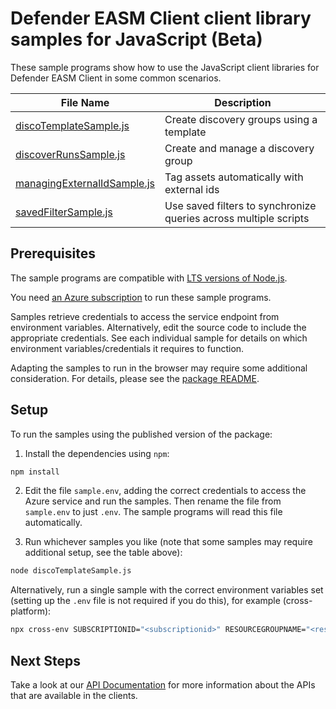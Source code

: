 # Defender EASM Client client library samples for JavaScript (Beta)

These sample programs show how to use the JavaScript client libraries for Defender EASM Client in some common scenarios.

| **File Name**                                           | **Description**                                                  |
| ------------------------------------------------------- | ---------------------------------------------------------------- |
| [discoTemplateSample.js][discotemplatesample]           | Create discovery groups using a template                         |
| [discoverRunsSample.js][discoverrunssample]             | Create and manage a discovery group                              |
| [managingExternalIdSample.js][managingexternalidsample] | Tag assets automatically with external ids                       |
| [savedFilterSample.js][savedfiltersample]               | Use saved filters to synchronize queries across multiple scripts |

## Prerequisites

The sample programs are compatible with [LTS versions of Node.js](https://github.com/nodejs/release#release-schedule).

You need [an Azure subscription][freesub] to run these sample programs.

Samples retrieve credentials to access the service endpoint from environment variables. Alternatively, edit the source code to include the appropriate credentials. See each individual sample for details on which environment variables/credentials it requires to function.

Adapting the samples to run in the browser may require some additional consideration. For details, please see the [package README][package].

## Setup

To run the samples using the published version of the package:

1. Install the dependencies using `npm`:

```bash
npm install
```

2. Edit the file `sample.env`, adding the correct credentials to access the Azure service and run the samples. Then rename the file from `sample.env` to just `.env`. The sample programs will read this file automatically.

3. Run whichever samples you like (note that some samples may require additional setup, see the table above):

```bash
node discoTemplateSample.js
```

Alternatively, run a single sample with the correct environment variables set (setting up the `.env` file is not required if you do this), for example (cross-platform):

```bash
npx cross-env SUBSCRIPTIONID="<subscriptionid>" RESOURCEGROUPNAME="<resourcegroupname>" WORKSPACENAME="<workspacename>" REGION="<region>" PARTIAL_NAME="<partial name>" node discoTemplateSample.js
```

## Next Steps

Take a look at our [API Documentation][apiref] for more information about the APIs that are available in the clients.

[discotemplatesample]: https://github.com/Azure/azure-sdk-for-js/blob/main/sdk/easm/defender-easm-rest/samples/v1-beta/javascript/discoTemplateSample.js
[discoverrunssample]: https://github.com/Azure/azure-sdk-for-js/blob/main/sdk/easm/defender-easm-rest/samples/v1-beta/javascript/discoverRunsSample.js
[managingexternalidsample]: https://github.com/Azure/azure-sdk-for-js/blob/main/sdk/easm/defender-easm-rest/samples/v1-beta/javascript/managingExternalIdSample.js
[savedfiltersample]: https://github.com/Azure/azure-sdk-for-js/blob/main/sdk/easm/defender-easm-rest/samples/v1-beta/javascript/savedFilterSample.js
[apiref]: https://learn.microsoft.com/en-us/azure/external-attack-surface-management/
[freesub]: https://azure.microsoft.com/free/
[package]: https://github.com/Azure/azure-sdk-for-js/tree/main/sdk/easm/defender-easm-rest/README.md
